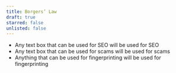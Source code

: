 ```yaml
---
title: Borgers’ Law
draft: true
starred: false
unlisted: false
---
```

- Any text box that can be used for SEO will be used for SEO
- Any text box that can be used for scams will be used for scams
- Anything that can be used for fingerprinting will be used for fingerprinting
